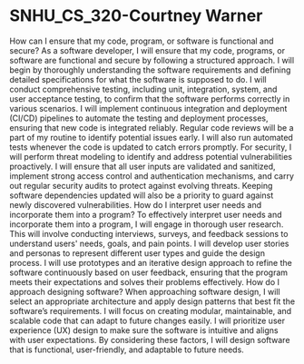 # SNHU_CS_320-Courtney Warner
How can I ensure that my code, program, or software is functional and secure?
As a software developer, I will ensure that my code, programs, or software are functional and secure by following a structured approach. I will begin by thoroughly understanding the software requirements and defining detailed specifications for what the software is supposed to do. I will conduct comprehensive testing, including unit, integration, system, and user acceptance testing, to confirm that the software performs correctly in various scenarios. I will implement continuous integration and deployment (CI/CD) pipelines to automate the testing and deployment processes, ensuring that new code is integrated reliably. Regular code reviews will be a part of my routine to identify potential issues early. I will also run automated tests whenever the code is updated to catch errors promptly. For security, I will perform threat modeling to identify and address potential vulnerabilities proactively. I will ensure that all user inputs are validated and sanitized, implement strong access control and authentication mechanisms, and carry out regular security audits to protect against evolving threats. Keeping software dependencies updated will also be a priority to guard against newly discovered vulnerabilities.
How do I interpret user needs and incorporate them into a program?
To effectively interpret user needs and incorporate them into a program, I will engage in thorough user research. This will involve conducting interviews, surveys, and feedback sessions to understand users' needs, goals, and pain points. I will develop user stories and personas to represent different user types and guide the design process. I will use prototypes and an iterative design approach to refine the software continuously based on user feedback, ensuring that the program meets their expectations and solves their problems effectively.
How do I approach designing software?
When approaching software design, I will select an appropriate architecture and apply design patterns that best fit the software’s requirements. I will focus on creating modular, maintainable, and scalable code that can adapt to future changes easily. I will prioritize user experience (UX) design to make sure the software is intuitive and aligns with user expectations. By considering these factors, I will design software that is functional, user-friendly, and adaptable to future needs.
